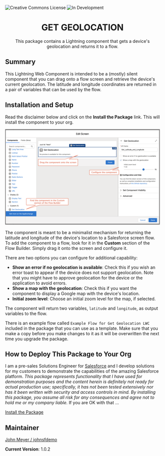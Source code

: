 ![Creative Commons License](https://img.shields.io/badge/license-Creative%20Commons-success) ![In Development](https://img.shields.io/badge/status-Released-success)

<h1 align="center">GET GEOLOCATION</h1>
<p align="center">
This package contains a Lightning component that gets a device's geolocation and returns it to a flow.
</p>

## Summary

This Lightning Web Component is intended to be a (mostly) silent component that you can drag onto a flow screen and retrieve the device's current geolocation. The latitude and longitude coordinates are returned in a pair of variables that can be used by the flow.

## Installation and Setup

Read the disclaimer below and click on the **Install the Package** link. This will install the component to your org.

![Installation and Setup](/images/GeolocationFlowComponent.png)

The component is meant to be a minimalist mechanism for returning the latitude and longitude of the device's location to a Salesforce screen flow. To add the component to a flow, look for it in the **Custom** section of the Flow Builder. Simply drag it onto the screen and configure it.

There are two options you can configure for additional capability:

- **Show an error if no geolocation is available**: Check this if you wish an error toast to appear if the device does not support geolocation. Note that you might have to approve geolocation for the device or the application to avoid errors.
- **Show a map with the geolocation**: Check this if you want the component to display a Google map with the device's location.
- **Initial zoom level**: Choose an initial zoom level for the map, if selected.

The component will return two variables, `latitude` and `longitude`, as output variables to the flow.

There is an example flow called `Example Flow for Get Geolocation LWC` included in the package that you can use as a template. Make sure that you make a copy before you make changes to it as it will be overwritten the next time you upgrade the package.

## How to Deploy This Package to Your Org

I am a pre-sales Solutions Engineer for [Salesforce](https://www.salesforce.com) and I develop solutions for my customers to demonstrate the capabilities of the amazing Salesforce platform. _This package represents functionality that I have used for demonstration purposes and the content herein is definitely not ready for actual production use; specifically, it has not been tested extensively nor has it been written with security and access controls in mind. By installing this package, you assume all risk for any consequences and agree not to hold me or my company liable._ If you are OK with that ...

[Install the Package](https://login.salesforce.com/packaging/installPackage.apexp?p0=04t2E000003od1IQAQ)

## Maintainer

[John Meyer / johnsfdemo](https://github.com/johnsfdemo)

**Current Version**: 1.0.2
